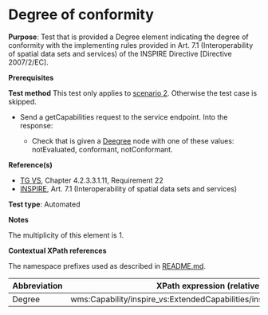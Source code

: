 # Degree of conformity

**Purpose**: Test that is provided a Degree element indicating the degree of conformity with the implementing rules provided in Art. 7.1 (Interoperability of spatial data sets and services) of the INSPIRE Directive [Directive 2007/2/EC].

**Prerequisites**

**Test method**
This test only applies to [scenario 2](#scenario-2). Otherwise the test case is skipped.

* Send a getCapabilities request to the service endpoint. Into the response:

  * Check that is given a [Deegree](#Degree) node with one of these values: notEvaluated, conformant, notConformant.

**Reference(s)**
* [TG VS](./README.md#ref_TG_VS), Chapter 4.2.3.3.1.11, Requirement 22
* [INSPIRE](./README.md#ref_INSPIRE), Art. 7.1 (Interoperability of spatial data sets and services)

**Test type**: Automated

**Notes**

The multiplicity of this element is 1.

**Contextual XPath references**

The namespace prefixes used as described in [README.md](./README.md#namespaces).

Abbreviation                                               |  XPath expression (relative to wms:WMS_Capabilities)
---------------------------------------------------------- | -------------------------------------------------------------------------
Degree <a name="Degree"></a> | wms:Capability/inspire_vs:ExtendedCapabilities/inspire_common:Conformity/inspire_common:Degree